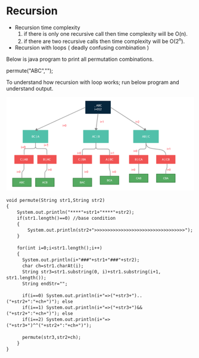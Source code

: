 # Recursion
* Recursion time complexity
	1. if there is only one recursive call then time complexity will be O(n).
	2. if there are two recursive calls then time complexity will be O(2<sup>n</sup>).
* Recursion with loops ( deadly confusing combination )

Below is java program to print all permutation combinations.

permute("ABC","");

To understand how recursion with loop works; run below program and understand output.

![Recursion with loop image](./images/recursionAndLoop.png)

```
void permute(String str1,String str2)
{
	System.out.println("****"+str1+"****"+str2);
	if(str1.length()==0) //base condition
	{
		System.out.println(str2+">>>>>>>>>>>>>>>>>>>>>>>>>>>>>>>>>>");
	}
		
    for(int i=0;i<str1.length();i++)
    {
      System.out.println(i+"###"+str1+"###"+str2);
      char ch=str1.charAt(i);		
      String str3=str1.substring(0, i)+str1.substring(i+1, str1.length());
      String endStr="";

      if(i==0) System.out.println(i+"=>("+str3+")..("+str2+":"+ch+")"); else
      if(i==1) System.out.println(i+"=>("+str3+")&&("+str2+":"+ch+")"); else
      if(i==2) System.out.println(i+"=>("+str3+")^^("+str2+":"+ch+")");

      permute(str3,str2+ch);
    }
}
```
